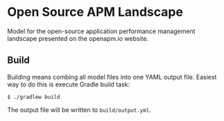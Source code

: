 # Open Source APM Landscape
Model for the open-source application performance management landscape presented on the openapm.io website.

## Build

Building means combing all model files into one YAML output file. Easiest way to do this is execute Gradle build task:
```
$ ./gradlew build
```
The output file will be written to `build/output.yml`.
